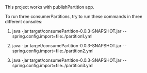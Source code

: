 This project works with publishPartition app.

To run three consumerPartitions, try to run these commands in three different consoles:

1. java -jar target/consumePartition-0.0.3-SNAPSHOT.jar --spring.config.import=file:./partition1.yml
   
2. java -jar target/consumePartition-0.0.3-SNAPSHOT.jar --spring.config.import=file:./partition2.yml
   
3. java -jar target/consumePartition-0.0.3-SNAPSHOT.jar --spring.config.import=file:./partition3.yml

